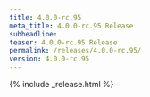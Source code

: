 ```yaml
---
title: 4.0.0-rc.95
meta_title: 4.0.0-rc.95 Release
subheadline: 
teaser: 4.0.0-rc.95 Release
permalink: /releases/4.0.0-rc.95/
version: 4.0.0-rc.95
---
```


{% include _release.html %}
